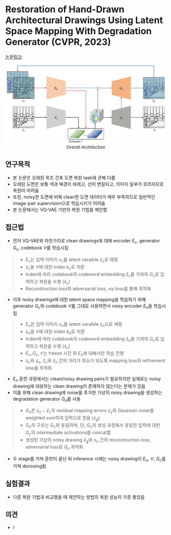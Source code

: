 # Restoration of Hand-Drawn Architectural Drawings Using Latent Space Mapping With Degradation Generator (CVPR, 2023)

[논문링크](https://openaccess.thecvf.com/content/CVPR2023/html/Choi_Restoration_of_Hand-Drawn_Architectural_Drawings_Using_Latent_Space_Mapping_With_CVPR_2023_paper.html)

<p align="center">
    <img width="600" alt='fig1' src="./img/08_12_01.png?raw=true"></br>
    <em><font size=2>Overall Architecture</font></em>
</p>

## 연구목적
- 본 논문은 오래된 목조 건축 도면 복원 task에 관해 다룸
- 오래된 도면은 보통 색과 배경이 바래고, 선이 변질되고, 이미지 일부가 흐려지므로 복원이 어려움
- 또한, noisy한 도면에 비해 clean한 도면 데이터가 매우 부족하므로 일반적인 image-pair supervision으로 학습시키기 어려움
- 본 논문에서는 VQ-VAE 기반의 복원 기법을 제안함 

## 접근법
- 먼저 VQ-VAE와 마찬가지로 clean drawings에 대해 encoder $E_c$, generator $G_c$, codebook $\mathcal{C}$를 학습시킴
> - $E_c$는 입력 이미지 $x_c$를 latent varaible $z_c$로 매핑
> - $z_c$을 $\mathcal{C}$에 대한 index $k_c$로 치환
> - Index에 따라 codebook의 codeword embedding $\hat{z}_c$를 가져와 $G_c$로 입력하고 복원을 수행 ($\hat{x}_c$)
> - Reconstruction loss와 adversarial loss, vq-loss를 통해 최적화
- 이후 noisy drawings에 대한 latent space mapping을 학습하기 위해 generator $G_c$와 codebook $\mathcal{C}$를 그대로 사용하면서 noisy encoder $E_n$을 학습시킴
> - $E_n$은 입력 이미지 $x_n$를 latent varaible $z_n$으로 매핑
> - $z_n$을 $\mathcal{C}$에 대한 index $k_n$로 치환
> - Index에 따라 codebook의 codeword embedding $\hat{z}_n$을 가져와 $G_c$로 입력하고 복원을 수행 ($\hat{x}_c$)
> - $E_c, G_c, \mathcal{C}$는 freeze 시킨 뒤 $E_n$에 대해서만 학습 진행
> - $z_c$와 $z_n$, $\hat{z}_c$와 $\hat{z}_n$ 간의 거리가 최소가 되도록 mapping loss와 refinement loss를 최적화
- $E_n$ 훈련 과정에서는 clean/noisy drawing pairs가 필요하지만 실제로는 noisy drawing에 대응하는 clean drawing이 존재하지 않는다는 문제가 있음
- 이를 위해 clean drawing에 noise를 추가한 가상의 noisy drawing을 생성하는 degradation generator $G_n$를 사용
> - $G_n$은 $z_n-\hat{z}_c$의 residual mapping errors $z_e$와 Gaussian noise를 weighted sum하여 입력으로 받음 ($z_g$)
> - $G_n$의 구조는 $G_c$와 동일하며, 단, $G_n$의 생성 과정에서 동일한 입력에 대한 $G_c$의 intermediate activations를 concat함
> - 생성된 가상의 noisy drawing $\hat{x}_g$와 $x_n$ 간의 reconstruction loss, adversarial loss로 $G_n$ 최적화
- 두 stage를 거쳐 훈련이 끝난 뒤 inference 시에는 noisy drawing이 $E_n$, $\mathcal{C}$, $G_c$를 거쳐 denosing됨

## 실험결과
- 다른 복원 기법과 비교했을 때 제안하는 방법의 복원 성능이 가장 좋았음

## 의견
- /